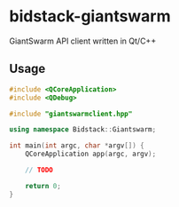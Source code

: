 # bidstack-giantswarm

GiantSwarm API client written in Qt/C++

## Usage

```c++
#include <QCoreApplication>
#include <QDebug>

#include "giantswarmclient.hpp"

using namespace Bidstack::Giantswarm;

int main(int argc, char *argv[]) {
    QCoreApplication app(argc, argv);

    // TODO

    return 0;
}
```
